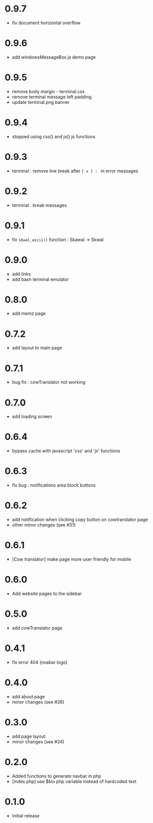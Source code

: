 # 0.9.7
- fix document horizontal overflow

# 0.9.6 
- add windowsMessageBox.js demo page

# 0.9.5 
- remove body margin - terminal.css
- remove terminal message left padding
- update terminal.png banner

# 0.9.4 
- stopped using css() and js() js functions 

# 0.9.3 
- terminal : remove line break after `[ x ] : ` in error messages

# 0.9.2
- terminal : break messages

# 0.9.1 
- fix `skwal_ascii()` function : Skawal -> Skwal 

# 0.9.0
- add links 
- add bash terminal emulator 

# 0.8.0
- add memz page

# 0.7.2 
- add layout to main page

# 0.7.1 
- bug fix : cowTranslator not working 

# 0.7.0
- add loading screen

# 0.6.4 
- bypass cache with javascript 'css' and 'js' functions

# 0.6.3 
- fix bug : notifications area block buttons 

# 0.6.2 
- add notification when clicking copy button on cowtranslator page 
- other minor changes (see #31)

# 0.6.1 
- [Cow translator] make page more user friendly for mobile

# 0.6.0
- Add website pages to the sidebar 

# 0.5.0
- add cowTranslator page

# 0.4.1
- fix error 404 (nvabar logo)

# 0.4.0
- add about page
- minor changes (see #26)

# 0.3.0
- add page layout
- minor changes (see #24)

# 0.2.0
- Added functions to generate navbar in php
- [index.php] use $bio php variable instead of hardcoded text

# 0.1.0
- Initial release
